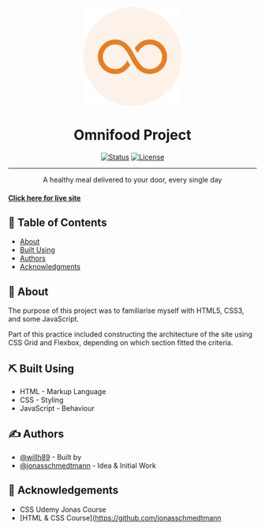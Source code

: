 <p align="center">
  <a href="" rel="noopener">
 <img width=200px height=200px src="Omnifood-Project/img/favicon.png" alt="Project logo"></a>
</p>

<h1 align="center">Omnifood Project</h1>

<div align="center">

[![Status](https://img.shields.io/badge/status-active-success.svg)]()
[![License](https://img.shields.io/badge/license-MIT-blue.svg)](/LICENSE)

</div>
  
---

<p align="center"> A healthy meal delivered to your door, every single day

      
#### [Click here for live site]( https://wills-omnifood-project.netlify.app//)

</p>


## 📝 Table of Contents

- [About](#about)
- [Built Using](#built_using)
- [Authors](#authors)
- [Acknowledgments](#acknowledgement)

## 🧐 About <a name = "about"></a>

The purpose of this project was to familiarise myself with HTML5, CSS3, and some JavaScript. 

Part of this practice included constructing the architecture of the site using CSS Grid and Flexbox, depending on which section fitted the criteria.

## ⛏️ Built Using <a name = "built_using"></a>

- HTML - Markup Language
- CSS - Styling
- JavaScript - Behaviour

## ✍️ Authors <a name = "authors"></a>

- [@willh89](https://github.com/willh89) - Built by
- [@jonasschmedtmann](https://github.com/jonasschmedtmann) - Idea & Initial Work

## 🎉 Acknowledgements <a name = "acknowledgement"></a>

- CSS Udemy Jonas Course
- [HTML & CSS Course](https://github.com/jonasschmedtmann

